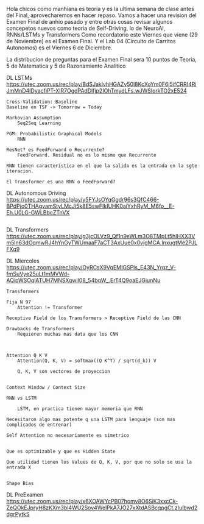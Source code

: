 

Hola chicos como manhiana es teoria y es la ultima semana de clase antes del Final, aprovecharemos en hacer repaso. Vamos a hacer una  revision del Examen Final de anhio pasado y entre otras cosas revisar algunos concepetos nuevos como teoria de Self-Driving, lo de NeuroAI, RNNs/LSTMs y Transformers
Como recordatorio este Viernes que viene (29 de Noviembre) es el Examen Final. Y el Lab 04 (Circuito de Carritos Autonomos) es el Viernes 6 de Diciembre.

La distribucion de preguntas para el Examen Final sera 10 puntos de Teoria, 5 de Matematica y 5 de Razonamiento Analitico


DL LSTMs
	https://utec.zoom.us/rec/play/BdSJaklvhHGAZv50l8KcXoYm0F6j5ifCRRI4RiJmMnD4IDyacfiPT-XlR7OgdPAdDlfjp2IOhTmydLFs.wJWSIorkTO2xE524

```
Cross-Validation: Baseline
Baseline en TSF -> Tomorrow = Today

Markovian Assumption
	Seq2Seq Learning

PGM: Probabilistic Graphical Models
	RNN

ResNet? es FeedForward o Recurrente?
	FeedForward. Residual no es lo mismo que Recurrente

RNN tienen caracteristica en el que la salida es la entrada en la sgte iteracion.

El Transformer es una RNN o FeedForward?
```

DL Autonomous Driving
	https://utec.zoom.us/rec/play/y5FYJsOYqGgdr96s3QfC466-BPdPjo0THAgvamStyLMcJi5k8E5swFIkIUHK0aiYxhRyM_M6fo__E-Eh.U0LG-GWLBbcZTnVX

```

```

DL Transformers
	https://utec.zoom.us/rec/play/g3jcOLVz9_Qf1n9eWLm3O8TMpLt5hIHXX3Vm5ln63dOqmwRJ4hYnGyTWUmaaF7aCT3AxUue0x0vjgMCA.InxugtMe2PJLFXq9

DL Miercoles
	https://utec.zoom.us/rec/play/OyRCsX9VqEMIGSPls_E43N_Yrqz_V-fmSuVye25uLt1mMVWd-AQipWSOqlATUH7MNSXqwil08_54bqW_.ErT4Q9oaEJGiunNu


```
Transformers
	
Fija N 97
	Attention != Transformer

Receptive Field de los Transformers > Receptive Field de las CNN

Drawbacks de Transformers
	Requieren muchas mas data que los CNN



Attention Q K V
	Attention(Q, K, V) = softmax((Q K^T) / sqrt(d_k)) V

	Q, K, V son vectores de proyeccion


Context Window / Context Size

RNN vs LSTM

	LSTM, en practica tienen mayor memoria que RNN

Necesitaron algo mas potente q una LSTM para lenguaje (son mas complicados de entrenar)

Self Attention no necesariamente es simetrico


Que es optimizable y que es Hidden State

Que utilidad tienen los Values de Q, K, V, por que no solo se usa la entrada X


Shape Bias
```


DL PreExamen
	https://utec.zoom.us/rec/play/x6XOAWYcPB07homv8O6SiK3xxcCk-ZeQOkEJpryH8zKXm3bl4WU2Sov4WelPkA7JO27xXtdASBcqpgCt.zIulbwd2dgrPytkS

```

```